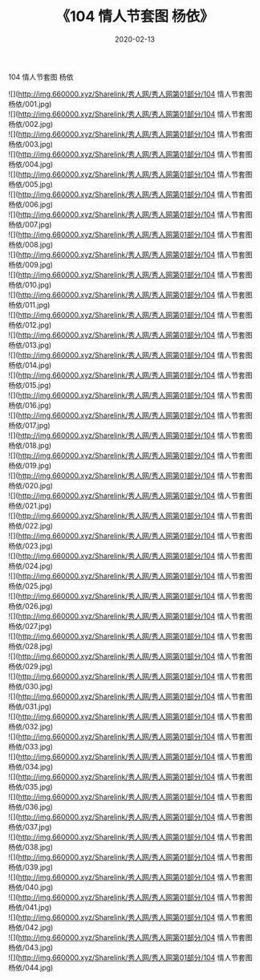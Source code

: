 ﻿---
layout: post
title:  《104 情人节套图 杨依》
date:   2020-02-13
img: http://img.660000.xyz/Sharelink/秀人网/秀人网第01部分/104 情人节套图 杨依/000.jpg
categories: [美女, 清纯, 唯美]
---

104 情人节套图 杨依

  ![](http://img.660000.xyz/Sharelink/秀人网/秀人网第01部分/104 情人节套图 杨依/001.jpg) <br> ![](http://img.660000.xyz/Sharelink/秀人网/秀人网第01部分/104 情人节套图 杨依/002.jpg) <br> ![](http://img.660000.xyz/Sharelink/秀人网/秀人网第01部分/104 情人节套图 杨依/003.jpg) <br> ![](http://img.660000.xyz/Sharelink/秀人网/秀人网第01部分/104 情人节套图 杨依/004.jpg) <br> ![](http://img.660000.xyz/Sharelink/秀人网/秀人网第01部分/104 情人节套图 杨依/005.jpg) <br> ![](http://img.660000.xyz/Sharelink/秀人网/秀人网第01部分/104 情人节套图 杨依/006.jpg) <br> ![](http://img.660000.xyz/Sharelink/秀人网/秀人网第01部分/104 情人节套图 杨依/007.jpg) <br> ![](http://img.660000.xyz/Sharelink/秀人网/秀人网第01部分/104 情人节套图 杨依/008.jpg) <br> ![](http://img.660000.xyz/Sharelink/秀人网/秀人网第01部分/104 情人节套图 杨依/009.jpg) <br> ![](http://img.660000.xyz/Sharelink/秀人网/秀人网第01部分/104 情人节套图 杨依/010.jpg) <br> ![](http://img.660000.xyz/Sharelink/秀人网/秀人网第01部分/104 情人节套图 杨依/011.jpg) <br> ![](http://img.660000.xyz/Sharelink/秀人网/秀人网第01部分/104 情人节套图 杨依/012.jpg) <br> ![](http://img.660000.xyz/Sharelink/秀人网/秀人网第01部分/104 情人节套图 杨依/013.jpg) <br> ![](http://img.660000.xyz/Sharelink/秀人网/秀人网第01部分/104 情人节套图 杨依/014.jpg) <br> ![](http://img.660000.xyz/Sharelink/秀人网/秀人网第01部分/104 情人节套图 杨依/015.jpg) <br> ![](http://img.660000.xyz/Sharelink/秀人网/秀人网第01部分/104 情人节套图 杨依/016.jpg) <br> ![](http://img.660000.xyz/Sharelink/秀人网/秀人网第01部分/104 情人节套图 杨依/017.jpg) <br> ![](http://img.660000.xyz/Sharelink/秀人网/秀人网第01部分/104 情人节套图 杨依/018.jpg) <br> ![](http://img.660000.xyz/Sharelink/秀人网/秀人网第01部分/104 情人节套图 杨依/019.jpg) <br> ![](http://img.660000.xyz/Sharelink/秀人网/秀人网第01部分/104 情人节套图 杨依/020.jpg) <br> ![](http://img.660000.xyz/Sharelink/秀人网/秀人网第01部分/104 情人节套图 杨依/021.jpg) <br> ![](http://img.660000.xyz/Sharelink/秀人网/秀人网第01部分/104 情人节套图 杨依/022.jpg) <br> ![](http://img.660000.xyz/Sharelink/秀人网/秀人网第01部分/104 情人节套图 杨依/023.jpg) <br> ![](http://img.660000.xyz/Sharelink/秀人网/秀人网第01部分/104 情人节套图 杨依/024.jpg) <br> ![](http://img.660000.xyz/Sharelink/秀人网/秀人网第01部分/104 情人节套图 杨依/025.jpg) <br> ![](http://img.660000.xyz/Sharelink/秀人网/秀人网第01部分/104 情人节套图 杨依/026.jpg) <br> ![](http://img.660000.xyz/Sharelink/秀人网/秀人网第01部分/104 情人节套图 杨依/027.jpg) <br> ![](http://img.660000.xyz/Sharelink/秀人网/秀人网第01部分/104 情人节套图 杨依/028.jpg) <br> ![](http://img.660000.xyz/Sharelink/秀人网/秀人网第01部分/104 情人节套图 杨依/029.jpg) <br> ![](http://img.660000.xyz/Sharelink/秀人网/秀人网第01部分/104 情人节套图 杨依/030.jpg) <br> ![](http://img.660000.xyz/Sharelink/秀人网/秀人网第01部分/104 情人节套图 杨依/031.jpg) <br> ![](http://img.660000.xyz/Sharelink/秀人网/秀人网第01部分/104 情人节套图 杨依/032.jpg) <br> ![](http://img.660000.xyz/Sharelink/秀人网/秀人网第01部分/104 情人节套图 杨依/033.jpg) <br> ![](http://img.660000.xyz/Sharelink/秀人网/秀人网第01部分/104 情人节套图 杨依/034.jpg) <br> ![](http://img.660000.xyz/Sharelink/秀人网/秀人网第01部分/104 情人节套图 杨依/035.jpg) <br> ![](http://img.660000.xyz/Sharelink/秀人网/秀人网第01部分/104 情人节套图 杨依/036.jpg) <br> ![](http://img.660000.xyz/Sharelink/秀人网/秀人网第01部分/104 情人节套图 杨依/037.jpg) <br> ![](http://img.660000.xyz/Sharelink/秀人网/秀人网第01部分/104 情人节套图 杨依/038.jpg) <br> ![](http://img.660000.xyz/Sharelink/秀人网/秀人网第01部分/104 情人节套图 杨依/039.jpg) <br> ![](http://img.660000.xyz/Sharelink/秀人网/秀人网第01部分/104 情人节套图 杨依/040.jpg) <br> ![](http://img.660000.xyz/Sharelink/秀人网/秀人网第01部分/104 情人节套图 杨依/041.jpg) <br> ![](http://img.660000.xyz/Sharelink/秀人网/秀人网第01部分/104 情人节套图 杨依/042.jpg) <br> ![](http://img.660000.xyz/Sharelink/秀人网/秀人网第01部分/104 情人节套图 杨依/043.jpg) <br> ![](http://img.660000.xyz/Sharelink/秀人网/秀人网第01部分/104 情人节套图 杨依/044.jpg) <br>